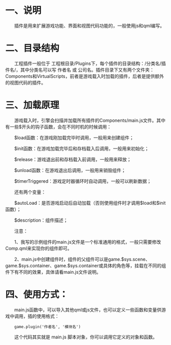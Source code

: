 # 一、说明

&emsp;&emsp;插件是用来扩展游戏功能、界面和视图代码功能的，一般使用js和qml编写。

# 二、目录结构

&emsp;&emsp;工程插件一般位于 工程根目录/Plugins下，每个插件的目录结构：/分类名/插件名/，其中分类名可以写 作者名 或 公司名。插件目录下又有两个文件夹：Components和VirtualScripts，前者是游戏载入时加载的插件，后者是提供额外的视图代码的插件。

# 三、加载原理

&emsp;&emsp;游戏载入时，引擎会扫描并加载所有插件的Components/main.js文件。其中有一些\$开头的钩子函数，会在不同时机的时候调用：

&emsp;&emsp;\$load函数：在游戏刚加载完毕时调用，一般用来创建组件；

&emsp;&emsp;\$init函数：在游戏加载完毕后和存档载入后调用，一般用来初始化；

&emsp;&emsp;\$release：游戏退出前和存档载入前调用，一般用来释放；

&emsp;&emsp;\$unload函数：在游戏退出后调用，一般用来销毁组件；

&emsp;&emsp;\$timerTriggered：游戏定时器循环时自动调用，一般可以刷新数据；

&emsp;&emsp;还有两个变量：

&emsp;&emsp;\$autoLoad：是否游戏启动后自动加载（否则使用组件时才调用\$load和\$init函数）；

&emsp;&emsp;\$description：组件描述；

&emsp;&emsp;注意：

&emsp;&emsp;1、我写的示例组件的main.js文件是一个标准通用的格式，一般只需要修改Comp.qml来实现你的组件即可。

&emsp;&emsp;2、main.js中创建组件时，组件的父组件可以是game.\$sys.scene、game.\$sys.container、game.\$sys.container或具体的角色等，挂载在不同的组件下有不同的效果，具体请看main.js文件说明。

# 四、使用方式：

&emsp;&emsp;main.js函数中，可以导入其他qml或js文件，也可以定义一些函数和变量供游戏中调用，插的使用格式：

&emsp;&emsp;`game.plugin('作者名', '模块名')`

&emsp;&emsp;这个代码其实就是 main.js 脚本对象，你可以调用它定义的对象和函数。
